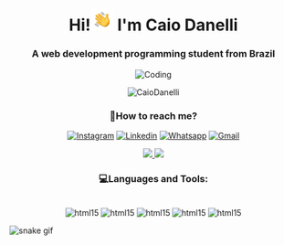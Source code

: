 <h1 align="center"> Hi!<img alt="Night Coding" src="https://raw.githubusercontent.com/nguyenanhung/nguyenanhung/master/assets/Hand%20Wave.gif" width='40'/> I'm Caio Danelli </h1> 
<h3 align="center"> A web development programming student from Brazil </h3>

<div align="center">
<img align="center" alt="Coding" width="400" height="400" src="https://media1.giphy.com/media/v1.Y2lkPTc5MGI3NjExZnJscDV2dGhtcnVpODNwZDV0d2NobjIyODU4NGEycXBkeGE0c3B3aiZlcD12MV9pbnRlcm5hbF9naWZfYnlfaWQmY3Q9cw/9P0RcI5rYFe7tQDlQ0/giphy.gif")>
</div>

<p align="center"> <img src="https://komarev.com/ghpvc/?username=CaioDanelli&label=Profile%20views&color=0e75b6&style=flat" alt="CaioDanelli" /> </p>
<h3 align="center"> 🔎How to reach me?</h3>

<div align="center">
    
[![Instagram](https://img.shields.io/badge/Instagram-E4405F?style=for-the-badge&logo=instagram&logoColor=white
)](https://www.instagram.com/cainhoow/)
[![Linkedin](https://img.shields.io/badge/LinkedIn-0077B5?style=for-the-badge&logo=linkedin&logoColor=white
)](https://www.linkedin.com/in/caio-danelli-4039b1252/)
[![Whatsapp](https://img.shields.io/badge/WhatsApp-25D366?style=for-the-badge&logo=whatsapp&logoColor=white
)](https://api.whatsapp.com/send?phone=5516997660115)
[![Gmail](https://img.shields.io/badge/Gmail-D14836?style=for-the-badge&logo=gmail&logoColor=white
)](mailto:caioc2001@gmail.com?subject=&body=)
    
<div align="center">
  <a href="https://github.com/CaioDanelli">
    <img height="150em" src="https://github-readme-stats.vercel.app/api?username=CaioDanelli&count_private=true&include_all_commits=true&show_icons=true&theme=tokyonight&hide_border=false&show_owner=true"/>
    <img height="150em" src="https://github-readme-stats.vercel.app/api/top-langs/?username=CaioDanelli&theme=tokyonight&hide_border=false&&layout=compact"/>
  </a>
</div>

</div>

<h3 align="center"> 💻Languages and Tools: </h3>
<div align="center" style="diplay: inline_block"><br/> 
    <img align="center" alt="html15" src="https://img.shields.io/badge/HTML5-E34F26?style=for-the-badge&logo=html5&logoColor=white"/>
    <img align="center" alt="html15" src="https://img.shields.io/badge/CSS3-1572B6?style=for-the-badge&logo=css3&logoColor=white"/>
    <img align="center" alt="html15" src="https://img.shields.io/badge/JavaScript-F7DF1E?style=for-the-badge&logo=javascript&logoColor=black"/>
    <img align="center" alt="html15" src="https://img.shields.io/badge/Adobe%20Photoshop-31A8FF?style=for-the-badge&logo=Adobe%20Photoshop&logoColor=black"/>
    <img align="center" alt="html15" src="https://img.shields.io/badge/Wordpress-21759B?style=for-the-badge&logo=wordpress&logoColor=white"/>
</div> 
  
![snake gif](https://github.com/YOUR_USERNAME/CaioDanelli/blob/output/github-contribution-grid-snake.gif)
